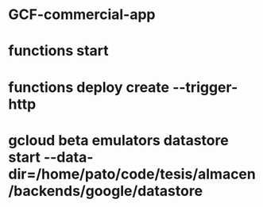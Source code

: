 # GCF-commercial-app

# functions start
# functions deploy create --trigger-http
# gcloud beta emulators datastore start --data-dir=/home/pato/code/tesis/almacen/backends/google/datastore